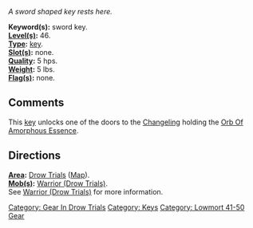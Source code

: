 *A sword shaped key rests here.*

**Keyword(s):** sword key.  
**[Level(s)](Object_Level "wikilink"):** 46.  
**[Type](:Category:_Object_Types "wikilink"):**
[key](:Category:_Keys "wikilink").  
**[Slot(s)](Object_Slots "wikilink"):** none.  
**[Quality](Object_Quality "wikilink"):** 5 hps.  
**[Weight](Object_Weight "wikilink"):** 5 lbs.  
**[Flag(s)](:Category:_Object_Flags "wikilink"):** none.  

## Comments

This [key](:Category:_Keys "wikilink") unlocks one of the doors to the
[Changeling](Changeling "wikilink") holding the [Orb Of Amorphous
Essence](Orb_Of_Amorphous_Essence "wikilink").

## Directions

**[Area](:Category:_Areas "wikilink"):** [Drow
Trials](:Category:_Drow_Trials "wikilink")
([Map](Drow_Trials_Map "wikilink")).  
**[Mob(s)](:Category:_Mobs "wikilink"):** [Warrior (Drow
Trials)](Warrior_(Drow_Trials) "wikilink").  
See [Warrior (Drow Trials)](Warrior_(Drow_Trials) "wikilink") for more
information.  

[Category: Gear In Drow
Trials](Category:_Gear_In_Drow_Trials "wikilink") [Category:
Keys](Category:_Keys "wikilink") [Category: Lowmort 41-50
Gear](Category:_Lowmort_41-50_Gear "wikilink")
